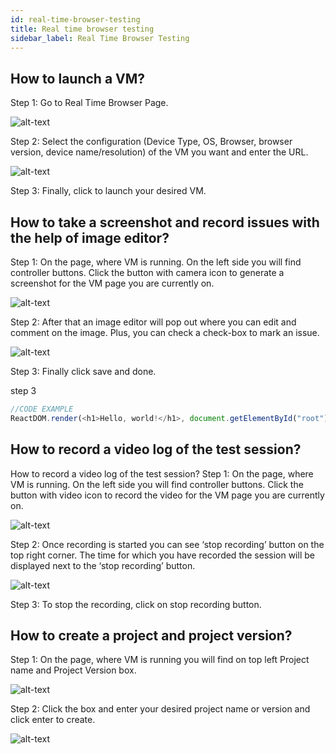 ```yaml
---
id: real-time-browser-testing
title: Real time browser testing
sidebar_label: Real Time Browser Testing
---
```


## How to launch a VM?

Step 1: Go to Real Time Browser Page.

![alt-text](assets/rtb/RTB1.jpg)

Step 2: Select the configuration (Device Type, OS, Browser, browser version, device name/resolution) of the VM you want and enter the URL.

![alt-text](assets/rtb/RTB2.jpg)

Step 3: Finally, click to launch your desired VM.

## How to take a screenshot and record issues with the help of image editor?

Step 1: On the page, where VM is running. On the left side you will find controller buttons. Click the button with camera icon to generate a screenshot for the VM page you are currently on.

![alt-text](assets/rtb/fb_screenshot.png)

Step 2: After that an image editor will pop out where you can edit and comment on the image. Plus, you can check a check-box to mark an issue.

![alt-text](assets/rtb/ScreenShot2.png)

Step 3: Finally click save and done.

step 3
```js
//CODE EXAMPLE
ReactDOM.render(<h1>Hello, world!</h1>, document.getElementById("root"));
```

## How to record a video log of the test session?

How to record a video log of the test session?
Step 1: On the page, where VM is running. On the left side you will find controller buttons. Click the button with video icon to record the video for the VM page you are currently on.

![alt-text](assets/rtb/Video.png)

Step 2: Once recording is started you can see ‘stop recording’ button on the top right corner. The time for which you have recorded the session will be displayed next to the ‘stop recording’ button.

![alt-text](assets/rtb/Video1.png)

Step 3: To stop the recording, click on stop recording button.

## How to create a project and project version?

Step 1: On the page, where VM is running you will find on top left Project name and Project Version box.

![alt-text](assets/rtb/know-baseto.png)

Step 2: Click the box and enter your desired project name or version and click enter to create.

![alt-text](assets/rtb/know-baseto2.png)
